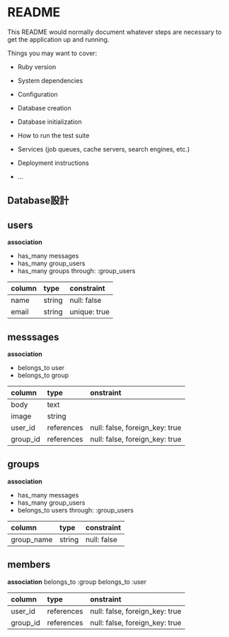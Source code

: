 # README

This README would normally document whatever steps are necessary to get the
application up and running.

Things you may want to cover:

* Ruby version

* System dependencies

* Configuration

* Database creation

* Database initialization

* How to run the test suite

* Services (job queues, cache servers, search engines, etc.)

* Deployment instructions

* ...
## Database設計

## users
**association**
- has_many messages
- has_many group_users
- has_many groups through: :group_users

|column               |type   |constraint  |
|:--------------------|:------|:-----------|
|name                 |string |null: false |
|email                |string |unique: true|



## messsages
**association**
- belongs_to user
- belongs_to group

|column   |type      |onstraint                     |
|:--------|:------   |:-----------------------------|
|body     |text      |
|image    |string    |
|user_id  |references|null: false, foreign_key: true|
|group_id |references|null: false, foreign_key: true|



## groups
**association**
- has_many messages
- has_many group_users
- belongs_to users through: :group_users

|column    |type      |constraint |
|:---------|:---------|:----------|
|group_name|string    |null: false|


## members
**association**
belongs_to :group
belongs_to :user

|column  |type      |onstraint                     |
|:-------|:---------|:-----------------------------|
|user_id |references|null: false, foreign_key: true|
|group_id|references|null: false, foreign_key: true|

